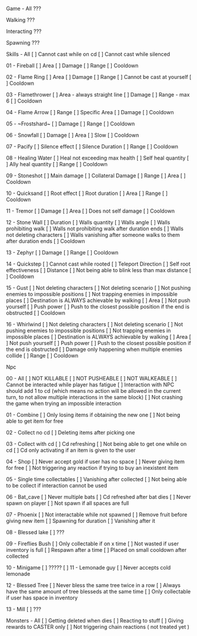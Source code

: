 Game - All
  ???

Walking 
  ???

Interacting
  ???

Spawning
  ???

Skills - All
[ ] Cannot cast while on cd
[ ] Cannot cast while silenced

01 - Fireball
[ ] Area
[ ] Damage
[ ] Range
[ ] Cooldown

02 - Flame Ring
[ ] Area
[ ] Damage
[ ] Range
[ ] Cannot be cast at yourself
[ ] Cooldown

03 - Flamethrower
[ ] Area - always straight line
[ ] Damage
[ ] Range - max 6
[ ] Cooldown

04 - Flame Arrow
[ ] Range
[ ] Specific Area
[ ] Damage
[ ] Cooldown

05 - ~Frostshard~
[ ] Damage
[ ] Range
[ ] Cooldown

06 - Snowfall
[ ] Damage
[ ] Area
[ ] Slow
[ ] Cooldown

07 - Pacify
[ ] Silence effect
[ ] Silence Duration
[ ] Range
[ ] Cooldown

08 - Healing Water
[ ] Heal not exceeding max health
[ ] Self heal quantity
[ ] Ally heal quantity
[ ] Range
[ ] Cooldown

09 - Stoneshot
[ ] Main damage
[ ] Collateral Damage
[ ] Range
[ ] Area
[ ] Cooldown

10 - Quicksand
[ ] Root effect
[ ] Root duration
[ ] Area
[ ] Range
[ ] Cooldown

11 - Tremor
[ ] Damage
[ ] Area
[ ] Does not self damage
[ ] Cooldown

12 - Stone Wall
[ ] Duration
[ ] Walls quantity
[ ] Walls angle
[ ] Walls prohibiting walk
[ ] Walls not prohibiting walk after duration ends
[ ] Walls not deleting characters
[ ] Walls vanishing after someone walks to them after duration ends
[ ] Cooldown

13 - Zephyr
[ ] Damage
[ ] Range
[ ] Cooldown

14 - Quickstep
[ ] Cannot cast while rooted
[ ] Teleport Direction
[ ] Self root effectiveness
[ ] Distance
[ ] Not being able to blink less than max distance
[ ] Cooldown

15 - Gust
[ ] Not deleting characters
[ ] Not deleting scenario
[ ] Not pushing enemies to impossible positions
[ ] Not trapping enemies in impossible places
[ ] Destination is ALWAYS achievable by walking
[ ] Area
[ ] Not push yourself
[ ] Push power
[ ] Push to the closest possible position if the end is obstructed
[ ] Cooldown

16 - Whirlwind
[ ] Not deleting characters
[ ] Not deleting scenario
[ ] Not pushing enemies to impossible positions
[ ] Not trapping enemies in impossible places
[ ] Destination is ALWAYS achievable by walking
[ ] Area
[ ] Not push yourself
[ ] Push power
[ ] Push to the closest possible position if the end is obstructed
[ ] Damage only happening when multiple enemies collide
[ ] Range
[ ] Cooldown

Npc

00 - All
[ ] NOT KILLABLE
[ ] NOT PUSHEABLE
[ ] NOT WALKEABLE
[ ] Cannot be interacted while player has fatigue
[ ] Interaction with NPC should add 1 to cd (which means no action will be allowed in the current turn, to not allow multiple interactions in the same block)
[ ] Not crashing the game when trying an impossible interaction

01 - Combine
[ ] Only losing items if obtaining the new one
[ ] Not being able to get item for free

02 - Collect no cd
[ ] Deleting items after picking one 

03 - Collect with cd 
[ ] Cd refreshing
[ ] Not being able to get one while on cd 
[ ] Cd only activating if an item is given to the user

04 - Shop
[ ] Never accept gold if user has no space
[ ] Never giving item for free
[ ] Not triggering any reaction if trying to buy an inexistent item

05 - Single time collectables
[ ] Vanishing after collected
[ ] Not being able to be collect if interaction cannot be used

06 - Bat_cave
[ ] Never multiple bats
[ ] Cd refreshed after bat dies
[ ] Never spawn on player
[ ] Not spawn if all spaces are full

07 - Phoenix
[ ] Not interactable while not spawned
[ ] Remove fruit before giving new item
[ ] Spawning for duration
[ ] Vanishing after it

08 - Blessed lake
[ ] ???

09 - Fireflies Bush
[ ] Only collectable if on x time
[ ] Not wasted if user inventory is full
[ ] Respawn after a time
[ ] Placed on small cooldown after collected

10 - Minigame
[ ] ?????
[ ] 
11 - Lemonade guy
[ ] Never accepts cold lemonade

12 - Blessed Tree
[ ] Never bless the same tree twice in a row
[ ] Always have the same amount of tree blesseds at the same time
[ ] Only collectable if user has space in inventory

13 - Mill
[ ] ???

Monsters - All
[ ] Getting deleted when dies
[ ] Reacting to stuff
[ ] Giving rewards to CASTER only
[ ] Not triggering chain reactions ( not treated yet )